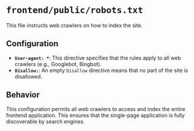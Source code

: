 # `frontend/public/robots.txt`

This file instructs web crawlers on how to index the site.

## Configuration

- **`User-agent: *`**: This directive specifies that the rules apply to all web crawlers (e.g., Googlebot, Bingbot).
- **`Disallow:`**: An empty `Disallow` directive means that no part of the site is disallowed.

## Behavior

This configuration permits all web crawlers to access and index the entire frontend application. This ensures that the single-page application is fully discoverable by search engines.